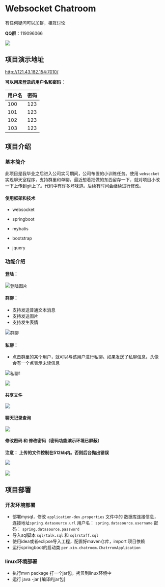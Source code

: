 # Websocket Chatroom

有任何疑问可以加群，相互讨论

**QQ群**：119096066

![](F:\space\Websocket-ChatRoom-SpringBoot\document\qq.png)

## 项目演示地址

<http://121.43.182.154:7010/> 

**可以用来登录的用户名和密码：**

| 用户名 | 密码 |
| ------ | ---- |
| 100    | 123  |
| 101    | 123  |
| 102    | 123  |
| 103    | 123  |

## 项目介绍

### 基本简介

此项目是我毕业之后进入公司实习期间，公司布置的小训练任务。使用 `websocket` 实现聊天室程序，支持群里和单聊。最近想着把做的东西留存一下，就对项目小改一下上传到git上了。代码中有许多坏味道。后续有时间会继续进行修改。

#### 使用框架和技术

* websocket

* springboot

* mybatis

* bootstrap

* jquery

  
### 功能介绍

#### 登陆：

![登陆图片](F:\space\Websocket-ChatRoom-SpringBoot\document\login.jpg)



#### 群聊：

* 支持发送普通文本消息
* 支持发送图片
* 支持发生表情

![群聊](F:\space\Websocket-ChatRoom-SpringBoot\document\room-chat.jpg)


####   私聊：

* 点击群里的某个用户，就可以与该用户进行私聊。如果发送了私聊信息，头像会有一个点表示未读信息

![私聊1](F:\space\Websocket-ChatRoom-SpringBoot\document\siliao1.jpg)

![](F:\space\Websocket-ChatRoom-SpringBoot\document\siliao2.jpg)

#### 共享文件

![](F:\space\Websocket-ChatRoom-SpringBoot\document\sharefile.jpg)

#### 聊天记录查询

![](F:\space\Websocket-ChatRoom-SpringBoot\document\record.jpg)

#### 修改密码 和 修改密码（密码功能演示环境已屏蔽）

**注意： 上传的文件控制在512kb内。否则后台抛出错误**

![](F:\space\Websocket-ChatRoom-SpringBoot\document\head.jpg)

#### ![](F:\space\Websocket-ChatRoom-SpringBoot\document\password.jpg)

## 项目部署

### 开发环境部署

* 部署mysql，修改 `application-dev.properties` 文件中的 数据库连接信息，连接地址`spring.datasource.url` 用户名： `spring.datasource.username`  密码： `spring.datasource.password`
* 导入sql脚本 `sql/talk.sql` 和 `sql/staff.sql`
* 使用idea或者eclipse导入工程，配置好maven仓库，import 项目依赖
* 运行springboot的启动类 `per.xin.chatroom.ChatrromApplication`



### linux环境部署

* 执行mvn package 打一个jar包，拷贝到linux环境中
* 运行 java -jar [编译的jar包] 
